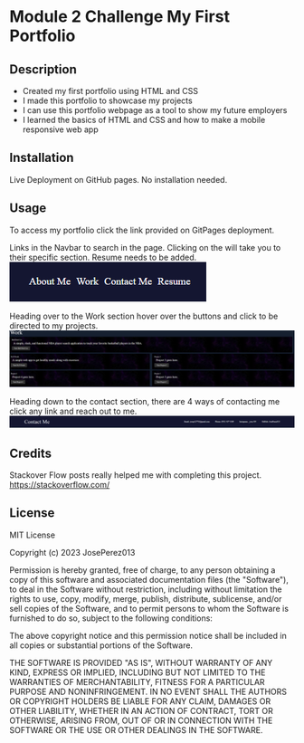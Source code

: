 # Module 2 Challenge My First Portfolio

## Description

- Created my first portfolio using HTML and CSS
- I made this portfolio to showcase my projects
- I can use this portfolio webpage as a tool to show my future employers
- I learned the basics of HTML and CSS and how to make a mobile responsive web app

## Installation

Live Deployment on GitHub pages. No installation needed.

## Usage

To access my portfolio click the link provided on GitPages deployment.

Links in the Navbar to search in the page. Clicking on the will take you to their specific section.
Resume needs to be added.
![navbar](assets/images/navbar.png)

Heading over to the Work section hover over the buttons and click to be directed to my projects.
![work](assets/images/work.png)

Heading down to the contact section, there are 4 ways of contacting me click any link and reach out to me.
![contact](assets/images/contact.png)

## Credits
Stackover Flow posts really helped me with completing this project.
https://stackoverflow.com/

## License

MIT License

Copyright (c) 2023 JosePerez013

Permission is hereby granted, free of charge, to any person obtaining a copy
of this software and associated documentation files (the "Software"), to deal
in the Software without restriction, including without limitation the rights
to use, copy, modify, merge, publish, distribute, sublicense, and/or sell
copies of the Software, and to permit persons to whom the Software is
furnished to do so, subject to the following conditions:

The above copyright notice and this permission notice shall be included in all
copies or substantial portions of the Software.

THE SOFTWARE IS PROVIDED "AS IS", WITHOUT WARRANTY OF ANY KIND, EXPRESS OR
IMPLIED, INCLUDING BUT NOT LIMITED TO THE WARRANTIES OF MERCHANTABILITY,
FITNESS FOR A PARTICULAR PURPOSE AND NONINFRINGEMENT. IN NO EVENT SHALL THE
AUTHORS OR COPYRIGHT HOLDERS BE LIABLE FOR ANY CLAIM, DAMAGES OR OTHER
LIABILITY, WHETHER IN AN ACTION OF CONTRACT, TORT OR OTHERWISE, ARISING FROM,
OUT OF OR IN CONNECTION WITH THE SOFTWARE OR THE USE OR OTHER DEALINGS IN THE
SOFTWARE.